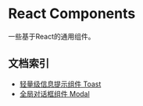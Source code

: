# React Components

一些基于React的通用组件。

## 文档索引

- [轻量级信息提示组件 Toast](https://github.com/clancysong/react-components/blob/master/docs/toast.md)
- [全局对话框组件 Modal](https://github.com/clancysong/react-components/blob/master/docs/modal.md)
